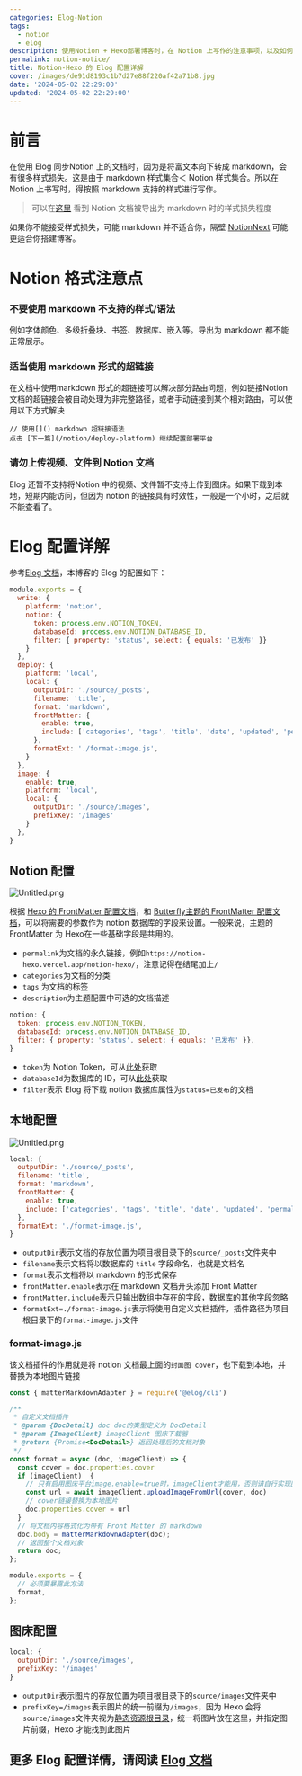 ```yaml
---
categories: Elog-Notion
tags:
  - notion
  - elog
description: 使用Notion + Hexo部署博客时，在 Notion 上写作的注意事项，以及如何配置Elog使其更好的结合Hexo
permalink: notion-notice/
title: Notion-Hexo 的 Elog 配置详解
cover: /images/de91d8193c1b7d27e88f220af42a71b8.jpg
date: '2024-05-02 22:29:00'
updated: '2024-05-02 22:29:00'
---
```


# 前言


在使用 Elog 同步Notion 上的文档时，因为是将富文本向下转成 markdown，会有很多样式损失。这是由于 markdown 样式集合＜ Notion 样式集合。所以在 Notion 上书写时，得按照 markdown 支持的样式进行写作。


> 可以在[这里](/notion-example/) 看到 Notion 文档被导出为 markdown 时的样式损失程度


如果你不能接受样式损失，可能 markdown 并不适合你，隔壁 [NotionNext](https://github.com/tangly1024/NotionNext) 可能更适合你搭建博客。


# Notion 格式注意点


### 不要使用 markdown 不支持的样式/语法


例如字体颜色、多级折叠块、书签、数据库、嵌入等。导出为 markdown 都不能正常展示。


### 适当使用 markdown 形式的超链接


在文档中使用markdown 形式的超链接可以解决部分路由问题，例如链接Notion文档的超链接会被自动处理为非完整路径，或者手动链接到某个相对路由，可以使用以下方式解决


```text
// 使用[]() markdown 超链接语法
点击 [下一篇](/notion/deploy-platform) 继续配置部署平台
```


### 请勿上传视频、文件到 Notion 文档


Elog 还暂不支持将Notion 中的视频、文件暂不支持上传到图床。如果下载到本地，短期内能访问，但因为 notion 的链接具有时效性，一般是一个小时，之后就不能查看了。


# Elog 配置详解


参考[Elog 文档](https://elog.1874.cool/)，本博客的 Elog 的配置如下：


```javascript
module.exports = {
  write: {
    platform: 'notion',
    notion: {
      token: process.env.NOTION_TOKEN,
      databaseId: process.env.NOTION_DATABASE_ID,
      filter: { property: 'status', select: { equals: '已发布' }}
    }
  },
  deploy: {
    platform: 'local',
    local: {
      outputDir: './source/_posts',
      filename: 'title',
      format: 'markdown',
      frontMatter: {
        enable: true,
        include: ['categories', 'tags', 'title', 'date', 'updated', 'permalink', 'cover', 'description']
      },
      formatExt: './format-image.js',
    }
  },
  image: {
    enable: true,
    platform: 'local',
    local: {
      outputDir: './source/images',
      prefixKey: '/images'
    }
  },
}
```


## Notion 配置


![Untitled.png](/images/6c7e5b739b1a11366f9b77a5be325672.png)


根据 [Hexo 的 FrontMatter 配置文档](https://hexo.io/zh-cn/docs/front-matter)，和 [Butterfly主题的 FrontMatter 配置文档](https://butterfly.js.org/posts/dc584b87/?highlight=front%20matter#Post-Front-matter)，可以将需要的参数作为 notion 数据库的字段来设置。一般来说，主题的 FrontMatter 为 Hexo在一些基础字段是共用的。

- `permalink`为文档的永久链接，例如`https://notion-hexo.vercel.app/notion-hexo/`，注意记得在结尾加上`/`
- `categories`为文档的分类
- `tags` 为文档的标签
- `description`为主题配置中可选的文档描述

```javascript
notion: {
  token: process.env.NOTION_TOKEN,
  databaseId: process.env.NOTION_DATABASE_ID,
  filter: { property: 'status', select: { equals: '已发布' }},
}
```

- `token`为 Notion Token，可从[此处](https://elog.1874.cool/notion/gvnxobqogetukays#token-1)获取
- `databaseId`为数据库的 ID，可从[此处](https://elog.1874.cool/notion/gvnxobqogetukays#databaseid)获取
- `filter`表示 Elog 将下载 notion 数据库属性为`status=已发布`的文档

## 本地配置


![Untitled.png](/images/bbe55dd2653a29f7ab6d0c26eeff8816.png)


```javascript
local: {
  outputDir: './source/_posts',
  filename: 'title',
  format: 'markdown',
  frontMatter: {
    enable: true,
    include: ['categories', 'tags', 'title', 'date', 'updated', 'permalink', 'cover', 'description']
  },
  formatExt: './format-image.js',
}
```

- `outputDir`表示文档的存放位置为项目根目录下的`source/_posts`文件夹中
- `filename`表示文档将以数据库的 `title` 字段命名，也就是文档名
- `format`表示文档将以 markdown 的形式保存
- `frontMatter.enable`表示在 markdown 文档开头添加 Front Matter
- `frontMatter.include`表示只输出数组中存在的字段，数据库的其他字段忽略
- `formatExt=./format-image.js`表示将使用自定义文档插件，插件路径为项目根目录下的`format-image.js`文件

### format-image.js


该文档插件的作用就是将 notion 文档最上面的`封面图 cover`，也下载到本地，并替换为本地图片链接


```javascript
const { matterMarkdownAdapter } = require('@elog/cli')

/**
 * 自定义文档插件
 * @param {DocDetail} doc doc的类型定义为 DocDetail
 * @param {ImageClient} imageClient 图床下载器
 * @return {Promise<DocDetail>} 返回处理后的文档对象
 */
const format = async (doc, imageClient) => {
  const cover = doc.properties.cover
  if (imageClient)  {
    // 只有启用图床平台image.enable=true时，imageClient才能用，否则请自行实现图片上传
    const url = await imageClient.uploadImageFromUrl(cover, doc)
    // cover链接替换为本地图片
    doc.properties.cover = url
  }
  // 将文档内容格式化为带有 Front Matter 的 markdown
  doc.body = matterMarkdownAdapter(doc);
  // 返回整个文档对象
  return doc;
};

module.exports = {
  // 必须要暴露此方法
  format,
};
```


## 图床配置


```javascript
local: {
  outputDir: './source/images',
  prefixKey: '/images'
}
```

- `outputDir`表示图片的存放位置为项目根目录下的`source/images`文件夹中
- `prefixKey=/images`表示图片的统一前缀为`/images`，因为 Hexo 会将`source/images`文件夹视为[静态资源根目录](https://hexo.io/zh-cn/docs/asset-folders)，统一将图片放在这里，并指定图片前缀，Hexo 才能找到此图片

## 更多 Elog 配置详情，请阅读 [Elog 文档](https://elog.1874.cool/)

